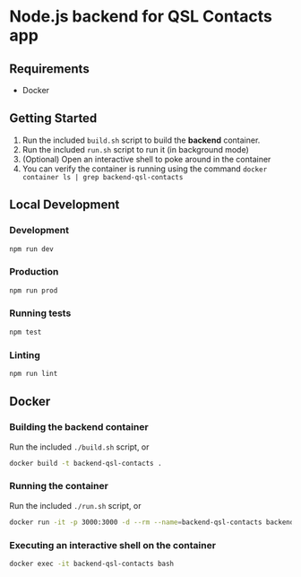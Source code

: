 # Node.js backend for QSL Contacts app

## Requirements

- Docker

## Getting Started

1. Run the included ```build.sh``` script to build the **backend** container.
2. Run the included `run.sh` script to run it (in background mode)
3. (Optional) Open an interactive shell to poke around in the container
4. You can verify the container is running using the command ```docker container ls | grep backend-qsl-contacts```

## Local Development

### Development

```bash
npm run dev
```

### Production

```bash
npm run prod
```

### Running tests

```bash
npm test
```

### Linting

```bash
npm run lint
```

## Docker

### Building the backend container

Run the included `./build.sh` script, or 

```bash
docker build -t backend-qsl-contacts .
```

### Running the container

Run the included `./run.sh` script, or 

```bash
docker run -it -p 3000:3000 -d --rm --name=backend-qsl-contacts backend-qsl-contacts
```

### Executing an interactive shell on the container

```bash
docker exec -it backend-qsl-contacts bash
```

